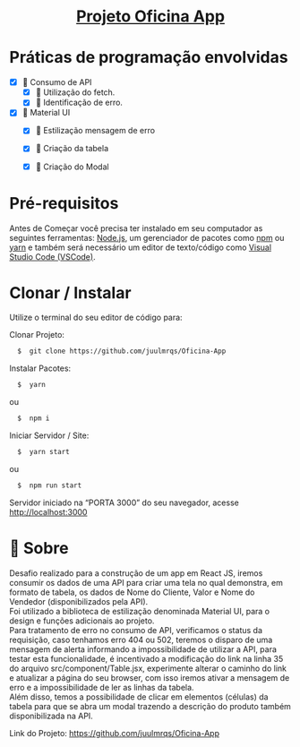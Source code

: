 <h1 align="center">
  <a href="localhost:3000">Projeto Oficina App</a>
</h1>

<h1> Práticas de programação envolvidas</h1>

- [X] 📖 Consumo de API
  - [X] 📖 Utilização do fetch.
  - [X] 📖 Identificação de erro.
- [X] 📖 Material UI
  - [X] 📖 Estilização mensagem de erro
  - [X] 📖 Criação da tabela
  - [X] 📖 Criação do Modal


# <h1>Pré-requisitos</h1>
<p>Antes de Começar você precisa ter instalado em seu computador as seguintes ferramentas:
<a href="https://nodejs.org/">Node.js</a>, um gerenciador de pacotes como <a href="https://yarnpkg.com/">npm</a> ou <a href="https://nodejs.org/">yarn</a> e também será necessário um editor de texto/código como <a href="https://code.visualstudio.com/">Visual Studio Code (VSCode)</a>.</p>

# <h1> Clonar / Instalar</h1>

Utilize o terminal do seu editor de código para:

Clonar Projeto:
  ```bash
    $  git clone https://github.com/juulmrqs/Oficina-App
  ```
Instalar Pacotes:
  ```bash
    $  yarn
  ```
  ou
  ```bash
    $  npm i
  ```
Iniciar Servidor / Site:
  ```bash
    $  yarn start
  ```
  ou
  ```bash
    $  npm run start
  ```

  Servidor iniciado na “PORTA 3000” do seu navegador, acesse [http://localhost:3000](http://localhost:3000)
# <h1 id="Sobre">📜 Sobre</h1>
<p> Desafio realizado para a construção de um app em React JS, iremos consumir os dados de uma API para criar uma tela no qual demonstra, em formato de tabela, os dados de Nome do Cliente, Valor e Nome do Vendedor (disponibilizados pela API). <br> Foi utilizado a biblioteca de estilização denominada Material UI, para o design e funções adicionais ao projeto. 
<br> Para tratamento de erro no consumo de API, verificamos o status da requisição, caso tenhamos erro 404 ou 502, teremos o disparo de uma mensagem de alerta informando a impossibilidade de utilizar a API, para testar esta funcionalidade, é incentivado a modificação do link na linha 35 do arquivo src/component/Table.jsx, experimente alterar o caminho do link e atualizar a página do seu browser, com isso iremos ativar a mensagem de erro e a impossibilidade de ler as linhas da tabela. <br> Além disso, temos a possibilidade de clicar em elementos (células) da tabela para que se abra um modal trazendo a descrição do produto também disponibilizada na API. 
  <br>
</p>

Link do Projeto: <a href="https://github.com/juulmrqs/Oficina-App">https://github.com/juulmrqs/Oficina-App</a> <br>